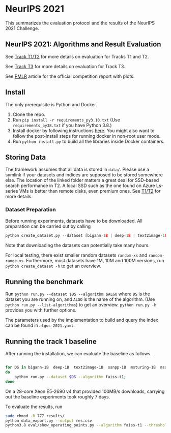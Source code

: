 # NeurIPS 2021

This summarizes the evaluation protocol and the results of the NeurIPS 2021 Challenge.

## NeurIPS 2021: Algorithms and Result Evaluation

See [Track T1/T2](t1_t2/README.md) for more details on evaluation for Tracks T1 and T2.

See [Track T3](t3/README.md) for more details on evaluation for Track T3.

See [PMLR](https://proceedings.mlr.press/v176/simhadri22a.html) article for the official competition report with plots.

## Install

The only prerequisite is Python and Docker. 

1. Clone the repo.
2. Run `pip install -r requirements_py3.10.txt` (Use `requirements_py38.txt` if you have Python 3.8.)
3. Install docker by following instructions [here](https://docs.docker.com/engine/install/ubuntu/).
You might also want to follow the post-install steps for running docker in non-root user mode.
3. Run `python install.py` to build all the libraries inside Docker containers.

## Storing Data

The framework assumes that all data is stored in `data/`.
Please use a symlink if your datasets and indices are supposed to be stored somewhere else.
The location of the linked folder matters a great deal for SSD-based search performance in T2. 
A local SSD such as the one found on Azure Ls-series VMs is better than remote disks, even premium ones.
See [T1/T2](t1_t2/README.md) for more details.


### Dataset Preparation

Before running experiments, datasets have to be downloaded. All preparation can be carried out by calling

```python
python create_dataset.py --dataset [bigann-1B | deep-1B | text2image-1B | ssnpp-1B | msturing-1B | msspacev-1B]
```

Note that downloading the datasets can potentially take many hours.

For local testing, there exist smaller random datasets `random-xs` and `random-range-xs`. 
Furthermore, most datasets have 1M, 10M and 100M versions, run `python create_dataset -h` to get an overview.


## Running the benchmark

Run `python run.py --dataset $DS --algorithm $ALGO` where `DS` is the dataset you are running on,
and `ALGO` is the name of the algorithm. (Use `python run.py --list-algorithms`) to get an overview.
`python run.py -h` provides you with further options.

The parameters used by the implementation to build and query the index can be found in `algos-2021.yaml`.

## Running the track 1 baseline
After running the installation, we can evaluate the baseline as follows.

```bash

for DS in bigann-1B  deep-1B  text2image-1B  ssnpp-1B  msturing-1B  msspacev-1B;
do
    python run.py --dataset $DS --algorithm faiss-t1;
done
```

On a 28-core Xeon E5-2690 v4 that provided 100MB/s downloads, carrying out the baseline experiments took roughly 7 days.

To evaluate the results, run
```bash
sudo chmod -R 777 results/
python data_export.py --output res.csv
python3.8 eval/show_operating_points.py --algorithm faiss-t1 --threshold 10000
```



